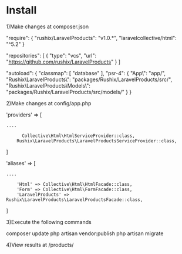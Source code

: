 # Install

1)Make changes at composer.json

"require": {
	"rushix/LaravelProducts": "v1.0.*",
        "laravelcollective/html": "^5.2"
}


"repositories": [
	{
            "type": "vcs",
            "url": "https://github.com/rushix/LaravelProducts"
        }
]


"autoload": {
        "classmap": [
            "database"
        ],
        "psr-4": {
            "App\\": "app/",
            "Rushix\\LaravelProducts\\": "packages/Rushix/LaravelProducts/src/",
            "Rushix\\LaravelProducts\\Models\\": "packages/Rushix/LaravelProducts/src/models/"
        }
}

2)Make changes at config/app.php

'providers' => [

	....

	      Collective\Html\HtmlServiceProvider::class,
        Rushix\LaravelProducts\LaravelProductsServiceProvider::class,

]


'aliases' => [

	....

        'Html' => Collective\Html\HtmlFacade::class,
        'Form' => Collective\Html\FormFacade::class,
        'LaravelProducts' => Rushix\LaravelProducts\LaravelProductsFacade::class,

]

3)Execute the following commands

composer update
php artisan vendor:publish
php artisan migrate

4)View results at <server>/products/
